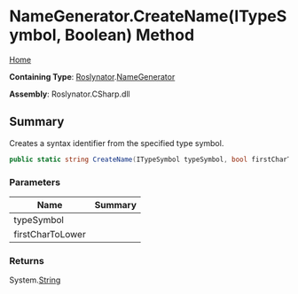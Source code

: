 # NameGenerator\.CreateName\(ITypeSymbol, Boolean\) Method

[Home](../../../README.md)

**Containing Type**: [Roslynator](../../README.md)\.[NameGenerator](../README.md)

**Assembly**: Roslynator\.CSharp\.dll

## Summary

Creates a syntax identifier from the specified type symbol\.

```csharp
public static string CreateName(ITypeSymbol typeSymbol, bool firstCharToLower = false)
```

### Parameters

| Name | Summary |
| ---- | ------- |
| typeSymbol | |
| firstCharToLower | |

### Returns

System\.[String](https://docs.microsoft.com/en-us/dotnet/api/system.string)

